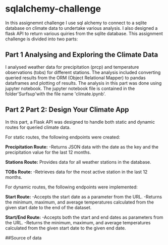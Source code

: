 # sqlalchemy-challenge
In this assignemnt challenge I use sql alchemy to connect to a sqlite database on climate data to undertake various analysis. I also designed a flask API to return various quiries from the sqlite database. This assignment challenge is divided into two parts:

## Part 1 Analysing and Exploring the Climate Data
I analysed weather data for precipitation (prcp) and temperature observations (tobs) for different stations. The analysis included converting queried results from the ORM (Object Relational Mapper) to pandas dataframes and plotting of results. The analysis in this part was done using jupyter notebook. The jupyter notebook file is contained in the folder'Surfsup'with the file name 'climate.ipynb'. 

## Part 2 Part 2: Design Your Climate App
In this part, a Flask API was designed to handle both static and dynamic routes for queried climate data.

For static routes, the following endpoints were created:

**Precipitation Route:**
-Returns JSON data with the date as the key and the precipitation value for the last 12 months.

**Stations Route:**
Provides data for all weather stations in the database.

**TOBs Route:**
-Retrieves data for the most active station in the last 12 months.

For dynamic routes, the following endpoints were implemented:

**Start Route:**
-Accepts the start date as a parameter from the URL.
-Returns the minimum, maximum, and average temperatures calculated from the given start date to the end of the dataset.

**Start/End Route:**
-Accepts both the start and end dates as parameters from the URL.
-Returns the minimum, maximum, and average temperatures calculated from the given start date to the given end date.

##Source of data
